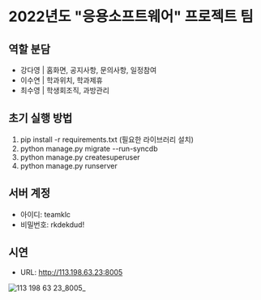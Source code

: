 # 2022년도 "응용소프트웨어" 프로젝트 팀

## 역할 분담
- 강다영 | 홈화면, 공지사항, 문의사항, 일정참여
- 이수연 | 학과위치, 학과제휴
- 최수영 | 학생회조직, 과방관리

## 초기 실행 방법
1. pip install -r requirements.txt (필요한 라이브러리 설치)
2. python manage.py migrate --run-syncdb 
3. python manage.py createsuperuser
4. python manage.py runserver

## 서버 계정
- 아이디: teamklc
- 비밀번호: rkdekdud!

## 시연
- URL: <http://113.198.63.23:8005>

![113 198 63 23_8005_](https://user-images.githubusercontent.com/93754504/208690860-22606df4-6b0d-4784-8f48-fa0ef81911d9.png)
